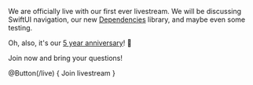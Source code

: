 We are officially live with our first ever livestream. We will be discussing SwiftUI
navigation, our new [Dependencies](http://github.com/pointfreeco/swift-dependencies)
library, and maybe even some testing.

Oh, also, it's our [5 year anniversary](/blog/posts/100-5-years-of-point-free)! 🥳

Join now and bring your questions!

@Button(/live) {
  Join livestream
}

